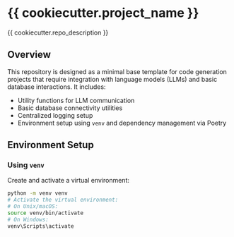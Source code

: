 # {{ cookiecutter.project_name }}

{{ cookiecutter.repo_description }}

## Overview

This repository is designed as a minimal base template for code generation projects that require integration with language models (LLMs) and basic database interactions. It includes:

- Utility functions for LLM communication
- Basic database connectivity utilities
- Centralized logging setup
- Environment setup using `venv` and dependency management via Poetry

## Environment Setup

### Using `venv`

Create and activate a virtual environment:

```bash
python -m venv venv
# Activate the virtual environment:
# On Unix/macOS:
source venv/bin/activate
# On Windows:
venv\Scripts\activate
```